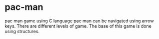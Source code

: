 # pac-man
pac man game using C language
pac man can be navigated using arrow keys.
There are different levels of game.
The base of this game is done using structures.
